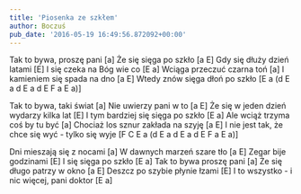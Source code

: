 ```yaml
---
title: 'Piosenka ze szkłem'
author: Boczuś
pub_date: '2016-05-19 16:49:56.872092+00:00'
---
```


Tak to bywa, proszę pani		[a] 
Że się sięga po szkło		        [a E]
Gdy się dłuży dzień latami		[E]
I się czeka na Bóg wie co		        [E a]
Wciąga przeczuć czarna toń		[a] 
I kamieniem się spada na dno	[a E] 
Wtedy znów sięga dłoń po szkło	[E a (d E a d E a d E F a E a)]

Tak to bywa, taki świat				                [a]
Nie uwierzy pani w to				                [a E]
Że się w jeden dzień wydarzy kilka lat		[E]
I tym bardziej się sięga po szkło			        [E a]
Ale wciąż trzyma coś by tu być			        [a]
Chociaż los sznur zakłada na szyję			[a E]
I nie jest tak, że chce się wyć - tylko się wyje	[F C E a (d E a d E a d E F a E a)]

Dni mieszają się z nocami		                [a]
W dawnych marzeń szare tło	                [a E]
Zegar bije godzinami			                [E]
I się sięga po szkło				                [E a]
Tak to bywa proszę pani			                [a]
Że się długo patrzy w okno			        [a E]
Deszcz po szybie płynie łzami		        [E]
I to wszystko - i nic więcej, pani doktor	        [E a]